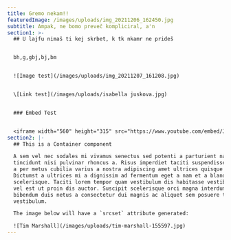 ```yaml
---
title: Gremo nekam!!
featuredImage: /images/uploads/img_20211206_162450.jpg
subtitle: Ampak, ne bomo preveč kompliciral, a'n
section1: >-
  ## U lajfu nimaš ti kej skrbet, k tk nkamr ne prideš


  bh,g,gbj,bj,bm


  ![Image test](/images/uploads/img_20211207_161208.jpg)


  \[Link test](/images/uploads/isabella juskova.jpg)


  ### Embed Test


  <iframe width="560" height="315" src="https://www.youtube.com/embed/Js00yn142ic" frameborder="0" allow="autoplay; encrypted-media" allowfullscreen></iframe>
section2: |-
  ## This is a Container component

  A sem vel nec sodales mi vivamus senectus sed potenti a parturient nascetur
  tincidunt nisi pulvinar rhoncus a. Risus imperdiet taciti suspendisse facilisi
  a per metus cubilia varius a nostra adipiscing amet ultrices quisque ac mi a.
  Dictumst a ultrices mi a dignissim ad fermentum eget a nam et a blandit
  scelerisque. Taciti lorem tempor quam vestibulum dis habitasse vestibulum diam
  vel est ut proin dis auctor. Suscipit scelerisque orci magna interdum vel
  bibendum duis netus a consectetur dui magnis ac aliquet sem posuere tincidunt
  vestibulum.

  The image below will have a `srcset` attribute generated:

  ![Tim Marshall](/images/uploads/tim-marshall-155597.jpg)
---
```

